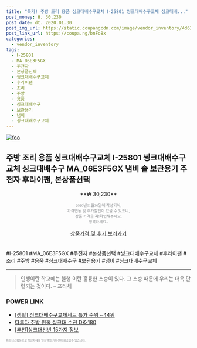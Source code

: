```yaml
--- 
title: "특가! 주방 조리 용품 싱크대배수구교체 Ⅰ-25801 씽크대배수구교체 싱크대배..." 
post_money: ₩. 30,230 
post_date: dt. 2020.01.30 
post_img_url: https://static.coupangcdn.com/image/vendor_inventory/4d62/b8712a9b58636d0af09bba82f942ca729630ab6a08da4a98b5fe85dd6bcb.jpg 
post_link_url: https://coupa.ng/bnFo8x 
categories: 
  - vendor_inventory 
tags: 
  - Ⅰ-25801 
  - MA_06E3F5GX 
  - 주전자 
  - 본상품선택 
  - 씽크대배수구교체 
  - 후라이팬 
  - 조리 
  - 주방 
  - 용품 
  - 싱크대배수구 
  - 보관용기 
  - 냄비 
  - 싱크대배수구교체 
--- 
```

[![foo](https://static.coupangcdn.com/image/vendor_inventory/4d62/b8712a9b58636d0af09bba82f942ca729630ab6a08da4a98b5fe85dd6bcb.jpg)](https://coupa.ng/bnFo8x) 

## 주방 조리 용품 싱크대배수구교체 Ⅰ-25801 씽크대배수구교체 싱크대배수구 MA_06E3F5GX 냄비 솥 보관용기 주전자 후라이팬, 본상품선택 
<p style="text-align: center;">**₩ 30,230**</p> 
<p style="text-align: center;"><span style="color: #898c8f; font-family: Georgia,Times,serif; font-size: 0.75em;">2020년01월30일에 작성되어, <br>가격변동 및 추가할인이 있을 수 있으니,<br> 상품 가격을 꼭!확인해주세요.<br>행복하세요~</span> 
</p>	 
<div markdown="0" style="text-align: center;"><a href="https://coupa.ng/bnFo8x" class="btn btn--success">상품가격 및 후기 보러가기</a></div> 
<br><br> 
  #Ⅰ-25801 #MA_06E3F5GX #주전자 #본상품선택 #씽크대배수구교체 #후라이팬 #조리 #주방 #용품 #싱크대배수구 #보관용기 #냄비 #싱크대배수구교체 
<hr> 

> 인생이란 학교에는 불행 이란 훌륭한 스승이 있다. 그 스승 때문에 우리는 더욱 단련되는 것이다. – 프리체 


### POWER LINK

* <a href="https://blog.naver.com/sakai111/221790466220" target="_blank"> [생활] 싱크대배수구교체세트 특가 순위 ~44위</a>
* <a href="https://blog.naver.com/fasyy4321/221790232687" target="_blank">다루다 주방 원홀 싱크대 수전 DK-180</a>
* <a href="https://blog.naver.com/fasyy4321/221786123111" target="_blank">[추천]싱크대선반 15가지 정보</a>

<span style="color: #898c8f; font-family: Georgia,Times,serif; font-size: 0.55em;">파트너스활동으로 작성자에게 일정액의 커미션이 제공될수 있습니다.</span> 
